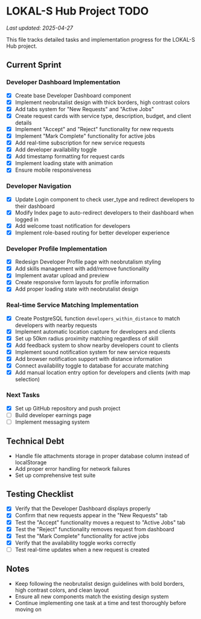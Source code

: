 # LOKAL-S Hub Project TODO

_Last updated: 2025-04-27_

This file tracks detailed tasks and implementation progress for the LOKAL-S Hub project.

## Current Sprint

### Developer Dashboard Implementation

- [x] Create base Developer Dashboard component
- [x] Implement neobrutalist design with thick borders, high contrast colors
- [x] Add tabs system for "New Requests" and "Active Jobs"
- [x] Create request cards with service type, description, budget, and client details
- [x] Implement "Accept" and "Reject" functionality for new requests
- [x] Implement "Mark Complete" functionality for active jobs
- [x] Add real-time subscription for new service requests
- [x] Add developer availability toggle
- [x] Add timestamp formatting for request cards
- [x] Implement loading state with animation
- [x] Ensure mobile responsiveness

### Developer Navigation

- [x] Update Login component to check user_type and redirect developers to their dashboard
- [x] Modify Index page to auto-redirect developers to their dashboard when logged in
- [x] Add welcome toast notification for developers
- [x] Implement role-based routing for better developer experience

### Developer Profile Implementation

- [x] Redesign Developer Profile page with neobrutalism styling
- [x] Add skills management with add/remove functionality
- [x] Implement avatar upload and preview
- [x] Create responsive form layouts for profile information
- [x] Add proper loading state with neobrutalist design

### Real-time Service Matching Implementation

- [x] Create PostgreSQL function `developers_within_distance` to match developers with nearby requests
- [x] Implement automatic location capture for developers and clients
- [x] Set up 50km radius proximity matching regardless of skill
- [x] Add feedback system to show nearby developers count to clients
- [x] Implement sound notification system for new service requests
- [x] Add browser notification support with distance information
- [x] Connect availability toggle to database for accurate matching
- [x] Add manual location entry option for developers and clients (with map selection)

### Next Tasks

- [x] Set up GitHub repository and push project
- [ ] Build developer earnings page
- [ ] Implement messaging system

## Technical Debt

- Handle file attachments storage in proper database column instead of localStorage
- Add proper error handling for network failures
- Set up comprehensive test suite

## Testing Checklist

- [x] Verify that the Developer Dashboard displays properly
- [x] Confirm that new requests appear in the "New Requests" tab
- [x] Test the "Accept" functionality moves a request to "Active Jobs" tab
- [x] Test the "Reject" functionality removes request from dashboard
- [x] Test the "Mark Complete" functionality for active jobs
- [x] Verify that the availability toggle works correctly
- [ ] Test real-time updates when a new request is created

## Notes

- Keep following the neobrutalist design guidelines with bold borders, high contrast colors, and clean layout
- Ensure all new components match the existing design system
- Continue implementing one task at a time and test thoroughly before moving on
